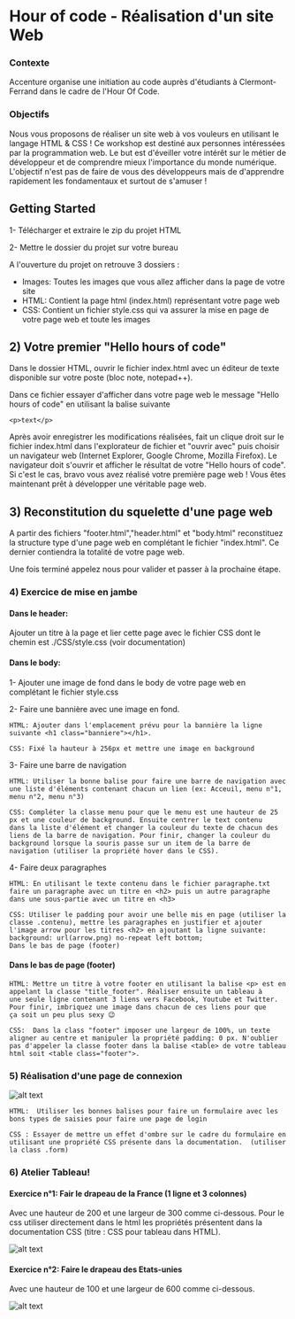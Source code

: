 # Hour of code - Réalisation d'un site Web  
### Contexte

Accenture organise une initiation au code auprès d'étudiants à Clermont-Ferrand dans le cadre de l'Hour Of Code.

### Objectifs

Nous vous proposons de réaliser un site web à vos vouleurs en utilisant le langage HTML & CSS ! Ce workshop est destiné aux personnes intéressées par la programmation web. Le but est d'éveiller votre intérêt sur le métier de développeur et de comprendre mieux l'importance du monde numérique. L'objectif n'est pas de faire de vous des développeurs mais de d'apprendre rapidement les fondamentaux et surtout de s'amuser !

## Getting Started

1- Télécharger et extraire le zip du projet HTML 

2- Mettre le dossier du projet sur votre bureau 

A l'ouverture du projet on retrouve 3 dossiers : 
- Images: Toutes les images que vous allez afficher dans la page de votre site 
- HTML: Contient la page html (index.html) représentant votre page web  
- CSS: Contient un fichier style.css qui va assurer la mise en page de votre page web et toute les images 


## 2) Votre premier "Hello hours of code" 

Dans le dossier HTML, ouvrir le fichier index.html avec un éditeur de texte disponible sur votre poste (bloc note, notepad++). 

Dans ce fichier essayer d'afficher dans votre page web le message "Hello hours of code" en utilisant la balise suivante
```
<p>text</p>
```
Après avoir enregistrer les modifications réalisées, fait un clique droit sur le fichier index.html dans l'explorateur de fichier et "ouvrir avec" puis choisir un navigateur web (Internet Explorer, Google Chrome, Mozilla Firefox). Le navigateur doit s'ouvrir et afficher le résultat de votre "Hello hours of code". Si c'est le cas, bravo vous avez réalisé votre première page web ! Vous êtes maintenant prêt à développer une véritable page web. 

## 3) Reconstitution du squelette d'une page web 

A partir des fichiers "footer.html","header.html" et "body.html" reconstituez la structure type d'une page web en complétant le fichier "index.html". Ce dernier contiendra la totalité de votre page web. 

Une fois terminé appelez nous pour valider et passer à la prochaine étape. 

### 4) Exercice de mise en jambe  

#### Dans le header:  

Ajouter un titre à la page et lier cette page avec le fichier CSS dont le chemin est ./CSS/style.css (voir documentation) 

#### Dans le body:  

1- Ajouter une image de fond dans le body de votre page web en complétant le fichier style.css 

2- Faire une bannière avec une image en fond. 
```
HTML: Ajouter dans l'emplacement prévu pour la bannière la ligne suivante <h1 class="banniere"></h1>.  

CSS: Fixé la hauteur à 256px et mettre une image en background 
```
3- Faire une barre de navigation  
```
HTML: Utiliser la bonne balise pour faire une barre de navigation avec une liste d'éléments contenant chacun un lien (ex: Acceuil, menu n°1, menu n°2, menu n°3) 

CSS: Compléter la classe menu pour que le menu est une hauteur de 25 px et une couleur de background. Ensuite centrer le text contenu
dans la liste d'élément et changer la couleur du texte de chacun des liens de la barre de navigation. Pour finir, changer la couleur du
background lorsque la souris passe sur un item de la barre de navigation (utiliser la propriété hover dans le CSS). 
```
4- Faire deux paragraphes 
```
HTML: En utilisant le texte contenu dans le fichier paragraphe.txt faire un paragraphe avec un titre en <h2> puis un autre paragraphe dans une sous-partie avec un titre en <h3>  

CSS: Utiliser le padding pour avoir une belle mis en page (utiliser la classe .contenu), mettre les paragraphes en justifier et ajouter
l'image arrow pour les titres <h2> en ajoutant la ligne suivante:  background: url(arrow.png) no-repeat left bottom;  
Dans le bas de page (footer) 
```

#### Dans le bas de page (footer) 

```
HTML: Mettre un titre à votre footer en utilisant la balise <p> est en appelant la classe "title_footer". Réaliser ensuite un tableau à
une seule ligne contenant 3 liens vers Facebook, Youtube et Twitter. Pour finir, imbriquez une image dans chacun de ces liens pour que
ça soit un peu plus sexy 😉 

CSS:  Dans la class "footer" imposer une largeur de 100%, un texte aligner au centre et manipuler la propriété padding: 0 px. N'oublier
pas d'appeler la classe footer dans la balise <table> de votre tableau html soit <table class="footer">. 
 ```
### 5) Réalisation d'une page de connexion 

![alt text](https://raw.githubusercontent.com/username/projectname/branch/path/to/img.png)

 ```
HTML:  Utiliser les bonnes balises pour faire un formulaire avec les bons types de saisies pour faire une page de login 

CSS : Essayer de mettre un effet d'ombre sur le cadre du formulaire en utilisant une propriété CSS présente dans la documentation.  (utiliser la class .form) 
 ```
### 6) Atelier Tableau!

#### Exercice n°1: Fair le drapeau de la France (1 ligne et 3 colonnes)

Avec une hauteur de 200 et une largeur de 300 comme ci-dessous. Pour le css utiliser directement dans le html les propriétés présentent dans la documentation CSS (titre : CSS pour tableau dans HTML).

![alt text](https://raw.githubusercontent.com/username/projectname/branch/path/to/img.png)

#### Exercice n°2: Faire le drapeau des Etats-unies 

Avec une hauteur de 100 et une largeur de 600 comme ci-dessous.

![alt text](https://raw.githubusercontent.com/username/projectname/branch/path/to/img.png)

 
